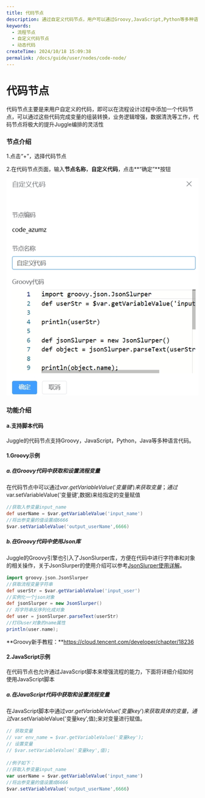 ```yaml
---
title: 代码节点
description: 通过自定义代码节点，用户可以通过Groovy,JavaScript,Python等多种语言，自定义增强流程能力。
keywords:
  - 流程节点
  - 自定义代码节点
  - 动态代码
createTime: 2024/10/18 15:09:38
permalink: /docs/guide/user/nodes/code-node/
---
```


# 代码节点
代码节点主要是来用户自定义的代码，即可以在流程设计过程中添加一个代码节点，可以通过这些代码完成变量的组装转换，业务逻辑增强，数据清洗等工作，代码节点将极大的提升Juggle编排的灵活性

### 节点介绍

1.点击“+”，选择代码节点

2.在代码节点页面，输入**节点名称**，**自定义代码**，点击**“确定”**按钮

![新增节点](images/add_code_node.png)

### 功能介绍

#### a.支持脚本代码

Juggle的代码节点支持Groovy，JavaScript，Python，Java等多种语言代码。

#### 1.Groovy示例

##### a.在Groovy代码中获取和设置流程变量

在代码节点中可以通过$var.getVariableValue('变量键')来获取变量；通过$var.setVariableValue('变量键',数据)来给指定的变量赋值

```groovy
//获取入参变量input_name
def userName = $var.getVariableValue('input_name')
//将出参变量的值设置成6666
$var.setVariableValue('output_userName',6666)
```

##### b.在Groovy代码中使用Json库

Juggle的Groovy引擎也引入了JsonSlurper库，方便在代码中进行字符串和对象的相关操作，关于JsonSlurper的使用介绍可以参考[JsonSlurper使用详解](https://cloud.tencent.com/developer/section/1491433)。

```groovy
import groovy.json.JsonSlurper
//获取流程变量字符串
def userStr = $var.getVariableValue('input_user')
//实例化一个json对象
def jsonSlurper = new JsonSlurper()
// 将字符串反序列化成对象
def user = jsonSlurper.parseText(userStr) 
//打印user对象的name属性
println(user.name);
```

**Groovy新手教程：**https://cloud.tencent.com/developer/chapter/18236



#### 2.JavaScript示例

在代码节点也允许通过JavaScript脚本来增强流程的能力，下面将详细介绍如何使用JavaScript脚本

##### a.在JavaScript代码中获取和设置流程变量

在JavaScript脚本中通过$var.getVariableValue('变量key')来获取具体的变量，通过$var.setVariableValue('变量key',值);来对变量进行赋值。

```javascript
// 获取变量
// var env_name = $var.getVariableValue('变量key');
// 设置变量
// $var.setVariableValue('变量key',值);

//例子如下：
//获取入参变量input_name
var userName = $var.getVariableValue('input_name')
//将出参变量的值设置成6666
$var.setVariableValue('output_userName',6666)
```